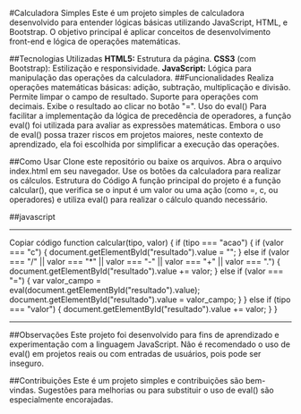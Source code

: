 #Calculadora Simples
Este é um projeto simples de calculadora desenvolvido para entender lógicas básicas utilizando JavaScript, HTML, e Bootstrap. O objetivo principal é aplicar conceitos de desenvolvimento front-end e lógica de operações matemáticas.

##Tecnologias Utilizadas
**HTML5:** Estrutura da página.
**CSS3** (com Bootstrap): Estilização e responsividade.
**JavaScript:** Lógica para manipulação das operações da calculadora.
##Funcionalidades
Realiza operações matemáticas básicas: adição, subtração, multiplicação e divisão.
Permite limpar o campo de resultado.
Suporte para operações com decimais.
Exibe o resultado ao clicar no botão "=".
Uso do eval()
Para facilitar a implementação da lógica de precedência de operadores, a função eval() foi utilizada para avaliar as expressões matemáticas. Embora o uso de eval() possa trazer riscos em projetos maiores, neste contexto de aprendizado, ela foi escolhida por simplificar a execução das operações.

##Como Usar
Clone este repositório ou baixe os arquivos.
Abra o arquivo index.html em seu navegador.
Use os botões da calculadora para realizar os cálculos.
Estrutura do Código
A função principal do projeto é a função calcular(), que verifica se o input é um valor ou uma ação (como =, c, ou operadores) e utiliza eval() para realizar o cálculo quando necessário.

##javascript
<hr/>
Copiar código
function calcular(tipo, valor) {
  if (tipo === "acao") {
    if (valor === "c") {
      document.getElementById("resultado").value = "";
    } else if (valor === "/" || valor === "*" || valor === "-" || valor === "+" || valor === ".") {
      document.getElementById("resultado").value += valor;
    } else if (valor === "=") {
      var valor_campo = eval(document.getElementById("resultado").value);
      document.getElementById("resultado").value = valor_campo;
    }
  } else if (tipo === "valor") {
    document.getElementById("resultado").value += valor;
  }
}
<hr/>
##Observações
Este projeto foi desenvolvido para fins de aprendizado e experimentação com a linguagem JavaScript. Não é recomendado o uso de eval() em projetos reais ou com entradas de usuários, pois pode ser inseguro.

##Contribuições
Este é um projeto simples e contribuições são bem-vindas. Sugestões para melhorias ou para substituir o uso de eval() são especialmente encorajadas.
